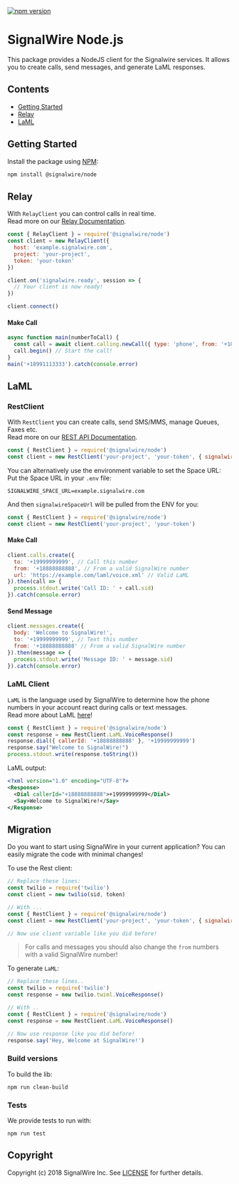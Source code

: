 [![npm version](https://badge.fury.io/js/%40signalwire%2Fnode.svg)](https://badge.fury.io/js/%40signalwire%2Fnode)

# SignalWire Node.js

This package provides a NodeJS client for the Signalwire services.
It allows you to create calls, send messages, and generate LaML responses.

## Contents
* [Getting Started](#getting-started)
* [Relay](#relay)
* [LaML](#laml)

## Getting Started

Install the package using [NPM](https://www.npmjs.com/):
```bash
npm install @signalwire/node
```

## Relay

With `RelayClient` you can control calls in real time. \
Read more on our [Relay Documentation](https://docs.signalwire.com/topics/relay).
```javascript
const { RelayClient } = require('@signalwire/node')
const client = new RelayClient({
  host: 'example.signalwire.com',
  project: 'your-project',
  token: 'your-token'
})

client.on('signalwire.ready', session => {
  // Your client is now ready!
})

client.connect()
```

#### Make Call
```javascript
async function main(numberToCall) {
  const call = await client.calling.newCall({ type: 'phone', from: '+18991112222', to: numberToCall })
  call.begin() // Start the call!
}
main('+18991113333').catch(console.error)
```

## LaML

### RestClient

With `RestClient` you can create calls, send SMS/MMS, manage Queues, Faxes etc. \
Read more on our [REST API Documentation](https://docs.signalwire.com/topics/laml-api/?javascript#laml-rest-api).
```javascript
const { RestClient } = require('@signalwire/node')
const client = new RestClient('your-project', 'your-token', { signalwireSpaceUrl: 'example.signalwire.com' })
```

You can alternatively use the environment variable to set the Space URL:\
Put the Space URL in your `.env` file:
```
SIGNALWIRE_SPACE_URL=example.signalwire.com
```

And then `signalwireSpaceUrl` will be pulled from the ENV for you:
```javascript
const { RestClient } = require('@signalwire/node')
const client = new RestClient('your-project', 'your-token')
```

#### Make Call
```javascript
client.calls.create({
  to: '+19999999999', // Call this number
  from: '+18888888888', // From a valid SignalWire number
  url: 'https://example.com/laml/voice.xml' // Valid LaML
}).then(call => {
  process.stdout.write('Call ID: ' + call.sid)
}).catch(console.error)
```

#### Send Message
```javascript
client.messages.create({
  body: 'Welcome to SignalWire!',
  to: '+19999999999', // Text this number
  from: '+18888888888' // From a valid SignalWire number
}).then(message => {
  process.stdout.write('Message ID: ' + message.sid)
}).catch(console.error)
```

### LaML Client
`LaML` is the language used by SignalWire to determine how the phone numbers in your account react during calls or text messages.\
Read more about LaML [here](https://docs.signalwire.com/topics/laml-xml/?javascript#what-is-laml)!

```javascript
const { RestClient } = require('@signalwire/node')
const response = new RestClient.LaML.VoiceResponse()
response.dial({ callerId: '+18888888888' }, '+19999999999')
response.say("Welcome to SignalWire!")
process.stdout.write(response.toString())
```

LaML output:

```xml
<?xml version="1.0" encoding="UTF-8"?>
<Response>
  <Dial callerId="+18888888888">+19999999999</Dial>
  <Say>Welcome to SignalWire!</Say>
</Response>
```


## Migration
Do you want to start using SignalWire in your current application? You can easily migrate the code with minimal changes!

To use the Rest client:
```javascript
// Replace these lines:
const twilio = require('twilio')
const client = new twilio(sid, token)

// With ...
const { RestClient } = require('@signalwire/node')
const client = new RestClient('your-project', 'your-token', { signalwireSpaceUrl: 'your-space.signalwire.com' })

// Now use client variable like you did before!
```
> For calls and messages you should also change the `from` numbers with a valid SignalWire number!

To generate `LaML`:

```javascript
// Replace these lines..
const twilio = require('twilio')
const response = new twilio.twiml.VoiceResponse()

// With ..
const { RestClient } = require('@signalwire/node')
const response = new RestClient.LaML.VoiceResponse()

// Now use response like you did before!
response.say('Hey, Welcome at SignalWire!')
```

### Build versions
To build the lib:

```
npm run clean-build
```

### Tests

We provide tests to run with:
```
npm run test
```
<!---
A Dockerfile is provided for testing purposes. Run `docker run -it $(docker build -q .)` to execute the test suite.
-->

## Copyright

Copyright (c) 2018 SignalWire Inc. See [LICENSE](https://github.com/signalwire/signalwire-node/blob/master/LICENSE) for further details.
